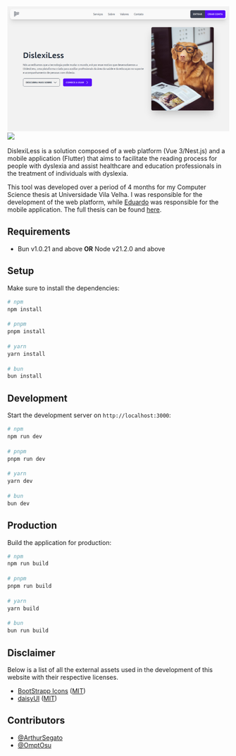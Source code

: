 ![DislexiLess screenshot](.github/assets/banner.png)
<a href="https://donate.stripe.com/7sI29F4lo7Pt80g28a"><img src="https://img.shields.io/badge/Donate-Stripe-ff4757"></a>

DislexiLess is a solution composed of a web platform (Vue 3/Nest.js) and a mobile application (Flutter) that aims to facilitate the reading process for people with dyslexia and assist healthcare and education professionals in the treatment of individuals with dyslexia.

This tool was developed over a period of 4 months for my Computer Science thesis at Universidade Vila Velha. I was responsible for the development of the web platform, while [Eduardo](https://github.com/OmptOsu) was responsible for the mobile application. The full thesis can be found [here](.github/assets/DISLEXILESS_TCC-2_ARTHUR_EDUARDO.pdf).

## Requirements

- Bun v1.0.21 and above **OR** Node v21.2.0 and above

## Setup

Make sure to install the dependencies:

```bash
# npm
npm install

# pnpm
pnpm install

# yarn
yarn install

# bun
bun install
```

## Development

Start the development server on `http://localhost:3000`:

```bash
# npm
npm run dev

# pnpm
pnpm run dev

# yarn
yarn dev

# bun
bun dev
```

## Production

Build the application for production:

```bash
# npm
npm run build

# pnpm
pnpm run build

# yarn
yarn build

# bun
bun run build
```

## Disclaimer

Below is a list of all the external assets used in the development of this website with their respective licenses.

- [BootStrapp Icons](https://icons.getbootstrap.com) ([MIT](https://github.com/twbs/icons/blob/main/LICENSE.md))
- [daisyUI](https://daisyui.com/) ([MIT](https://github.com/saadeghi/daisyui/blob/master/LICENSE))

## Contributors

- [@ArthurSegato](https://github.com/ArthurSegato)
- [@OmptOsu](https://github.com/OmptOsu)
